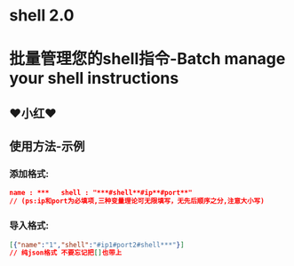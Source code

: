 # shell 2.0

# 批量管理您的shell指令-Batch manage your shell instructions

## ❤小红❤

## 使用方法-示例

### 添加格式: 

```json
name : ***   shell : "***#shell**#ip**#port**"
// (ps:ip和port为必填项,三种变量理论可无限填写，无先后顺序之分,注意大小写)
```

### 导入格式:

```json
[{"name":"1","shell":"#ip1#port2#shell***"}]
// 纯json格式 不要忘记把[]也带上
```

